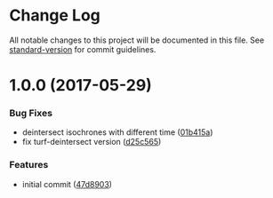 # Change Log

All notable changes to this project will be documented in this file. See [standard-version](https://github.com/conventional-changelog/standard-version) for commit guidelines.

<a name="1.0.0"></a>
# 1.0.0 (2017-05-29)


### Bug Fixes

* deintersect isochrones with different time ([01b415a](https://github.com/stepankuzmin/node-isochrone/commit/01b415a))
* fix turf-deintersect version ([d25c565](https://github.com/stepankuzmin/node-isochrone/commit/d25c565))


### Features

* initial commit ([47d8903](https://github.com/stepankuzmin/node-isochrone/commit/47d8903))
